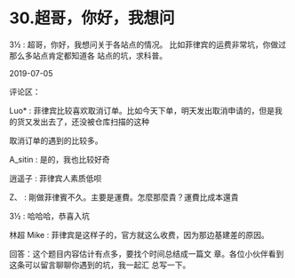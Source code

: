 # 30.超哥，你好，我想问

3½ : 超哥，你好，我想问关于各站点的情况。 比如菲律宾的运费非常坑，你做过那么多站点肯定都知道各 站点的坑，求科普。

2019-07-05

评论区：

Luo* : 菲律宾比较喜欢取消订单。比如今天下单，明天发出取消申请的，但是我的货又发出去了，还没被仓库扫描的这种

取消订单的遇到的比较多。

A_sitin : 是的，我也比较好奇

逍遥子 : 菲律宾人素质低呗

Z、 : 剛做菲律賓不久。主要是運費。怎麼那麼貴？運費比成本還貴

3½ : 哈哈哈，恭喜入坑

林超 Mike : 菲律宾是这样子的，官方就这么收费，因为那边基建差的原因。

回答：这个题目内容估计有点多，要找个时间总结成一篇文 章。各位小伙伴看到这条可以留言聊聊你遇到的坑，我一起汇 总写一下。